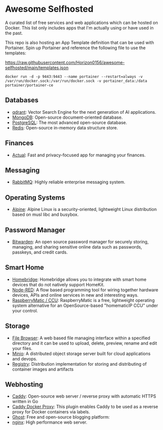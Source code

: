 # Awesome Selfhosted
A curated list of free services and web applications which can be hosted on Docker. This list only includes apps that I'm actually using or have used in the past.

This repo is also hosting an  App Template definition that can be used with Portainer. Spin up Portainer and reference the following file to use the templates:

https://raw.githubusercontent.com/Horizon0156/awesome-selfhosted/main/templates.json

```
docker run -d -p 9443:9443 --name portainer --restart=always -v /var/run/docker.sock:/var/run/docker.sock -v portainer_data:/data portainer/portainer-ce
```

## Databases
* [qdrant](https://qdrant.tech/): Vector Search Engine for the next generation of AI applications.
* [MongoDB](https://www.mongodb.com): Open-source document-oriented database.
* [PostgreSQL](https://www.postgresql.org): The most advanced open-source database.
* [Redis](https://redis.io): Open-source in-memory data structure store.

## Finances 
* [Actual](https://actualbudget.org): Fast and privacy-focused app for managing your finances.

## Messaging
* [RabbitMQ](https://www.rabbitmq.com): Highly reliable enterprise messaging system.

## Operating Systems
* [Alpine](https://www.alpinelinux.org): Alpine Linux is a security-oriented, lightweight Linux distribution based on musl libc and busybox.

## Password Manager
* [Bitwarden](https://bitwarden.com): An open source password manager for securely storing, managing, and sharing sensitive online data such as passwords, passkeys, and credit cards.

## Smart Home
* [Homebridge](https://homebridge.io/): Homebridge allows you to integrate with smart home devices that do not natively support HomeKit.
* [Node-RED](https://nodered.org): A flow based programming tool for wiring together hardware devices, APIs and online services in new and interesting ways.
* [RaspberryMatic / CCU](https://raspberrymatic.de): RaspberryMatic is a free, lightweight operating system alternative for an OpenSource-based "homematicIP CCU" under your control.

## Storage
* [File Browser](https://filebrowser.org/): A web based file managing interface within a specified directory and it can be used to upload, delete, preview, rename and edit your files.
* [Minio](https://min.io/): A distributed object storage server built for cloud applications and devops.
* [Registry](https://hub.docker.com/_/registry): Distribution implementation for storing and distributing of container images and artifacts

## Webhosting
* [Caddy](https://caddyserver.com): Open-source web server / reverse proxy with automatic HTTPS written in Go
* [Caddy Docker Proxy](https://github.com/lucaslorentz/caddy-docker-proxy?tab=readme-ov-file#server): This plugin enables Caddy to be used as a reverse proxy for Docker containers via labels.
* [Ghost](https://ghost.org): Free and open-source blogging platform:
* [nginx](https://nginx.org): High performance web server.